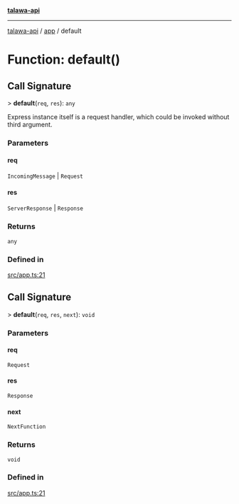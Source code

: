 [**talawa-api**](../../README.md)

***

[talawa-api](../../modules.md) / [app](../README.md) / default

# Function: default()

## Call Signature

\> **default**(`req`, `res`): `any`

Express instance itself is a request handler, which could be invoked without
third argument.

### Parameters

#### req

`IncomingMessage` | `Request`

#### res

`ServerResponse` | `Response`

### Returns

`any`

### Defined in

[src/app.ts:21](https://github.com/PalisadoesFoundation/talawa-api/blob/3a5276aff43f5de4f7fab3ec9683a420dcdc7a06/src/app.ts#L21)

## Call Signature

\> **default**(`req`, `res`, `next`): `void`

### Parameters

#### req

`Request`

#### res

`Response`

#### next

`NextFunction`

### Returns

`void`

### Defined in

[src/app.ts:21](https://github.com/PalisadoesFoundation/talawa-api/blob/3a5276aff43f5de4f7fab3ec9683a420dcdc7a06/src/app.ts#L21)
